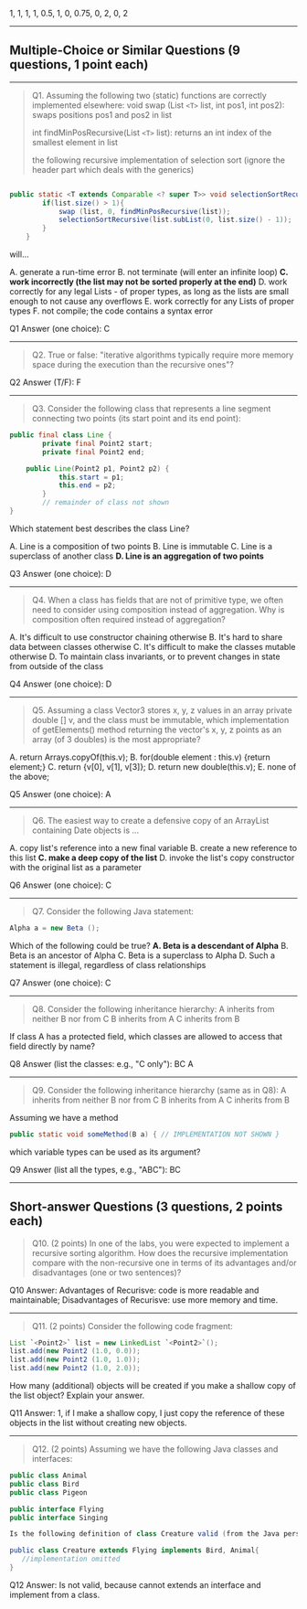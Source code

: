 1, 1, 1, 1, 0.5, 1, 0, 0.75, 0, 2, 0, 2

---

## Multiple-Choice or Similar Questions (9 questions, 1 point each)

---

> Q1.	Assuming the following two (static) functions are correctly implemented elsewhere:
> void swap (List `<T>` list, int pos1, int pos2): swaps positions pos1 and pos2 in list
>
> int findMinPosRecursive(List `<T>` list): returns an int index of the smallest element in list
>
> the following recursive implementation of selection sort (ignore the header part which deals with the generics)

```java

public static <T extends Comparable <? super T>> void selectionSortRecursive(List `<T>` list){
		if(list.size() > 1){
			swap (list, 0, findMinPosRecursive(list));
			selectionSortRecursive(list.subList(0, list.size() - 1));
		}
	}
```

will...

A.	generate a run-time error
B.	not terminate (will enter an infinite loop)
**C.	work incorrectly (the list may not be sorted properly at the end)**
D.	work correctly for any legal Lists - of proper types, as long as the lists are small enough to not cause any overflows
E.	work correctly for any Lists of proper types
F.  not compile; the code contains a syntax error

Q1 Answer (one choice): C

---

> Q2.	True or false: "iterative algorithms typically require more memory space during the execution than the recursive ones"?

Q2 Answer (T/F): F

---

> Q3.	Consider the following class that represents a line segment connecting two points (its start point and its end point):

```java
public final class Line {
		private final Point2 start;
		private final Point2 end;

    public Line(Point2 p1, Point2 p2) {
			this.start = p1;
			this.end = p2;
		}
		// remainder of class not shown
}
```

Which statement best describes the class Line?

A. Line is a composition of two points
B. Line is immutable
C. Line is a superclass of another class
**D. Line is an aggregation of two points**

Q3 Answer (one choice): D

---

> Q4.	When a class has fields that are not of primitive type, we often need to consider using
> composition instead of aggregation. Why is composition often required instead of aggregation?

A.	It's difficult  to use constructor chaining otherwise
B.	It's hard to share data between classes otherwise
C.	It's difficult to make the classes mutable otherwise
D.	To maintain class invariants, or to prevent changes in state from outside of the class

Q4 Answer (one choice): D

---

> Q5.	Assuming a class Vector3 stores x, y, z values in an array private double [] v,
> and the class must be immutable, which implementation of getElements() method returning
> the vector's x, y, z points as an array (of 3 doubles) is the most appropriate?

A.	return Arrays.copyOf(this.v);
B.	for(double element : this.v) {return element;}
C.	return {v[0], v[1], v[3]};
D.	return new double(this.v);
E.	none of the above;

Q5 Answer (one choice): A

---

> Q6.	The easiest way to create a defensive copy of an ArrayList containing Date objects is ...

A. copy list's reference into a new final variable
B. create a new reference to this list
**C. make a deep copy of the list**
D. invoke the list's copy constructor with the original list as a parameter

Q6 Answer (one choice): C

---

> Q7. Consider the following Java statement:

```java
Alpha a = new Beta ();
```

Which of the following could be true?
**A.	Beta is a descendant of Alpha**
B.	Beta is an ancestor of Alpha
C.	Beta is a superclass to Alpha
D.	Such a statement is illegal, regardless of class relationships

Q7 Answer (one choice): C

---

> Q8.	Consider the following inheritance hierarchy:
> A inherits from neither B nor from C
> B inherits from A
> C inherits from B

If class A has a protected field, which classes are allowed to access that field directly by name?

Q8 Answer (list the classes: e.g., "C only"): BC A

---

> Q9.	Consider the following inheritance hierarchy (same as in Q8):
> A inherits from neither B nor from C
> B inherits from A
> C inherits from B

Assuming we have a method

```java
public static void someMethod(B a) { // IMPLEMENTATION NOT SHOWN }
```

which variable types can be used as its argument?

Q9 Answer (list all the types, e.g., "ABC"):  BC

---

## Short-answer Questions (3 questions, 2 points each)

> Q10.	(2 points) In one of the labs, you were expected to implement a recursive sorting
> algorithm. How does the recursive implementation compare with the non-recursive one in terms
> of its advantages and/or disadvantages (one or two sentences)?

Q10 Answer: Advantages of Recurisve: code is more readable and maintainable;
Disadvantages of Recurisve: use more memory and time.

---

> Q11.	(2 points) Consider the following code fragment:

```java
List `<Point2>` list = new LinkedList `<Point2>`();
list.add(new Point2 (1.0, 0.0));
list.add(new Point2 (1.0, 1.0));
list.add(new Point2 (1.0, 2.0));
```

How many (additional) objects will be created if you make a shallow copy of the list object? Explain your answer.

Q11 Answer: 1, if I make a shallow copy, I just copy the reference of these objects in the list without creating new objects.

---

> Q12.	(2 points) Assuming we have the following Java classes and interfaces:

```java
public class Animal
public class Bird
public class Pigeon

public interface Flying
public interface Singing

Is the following definition of class Creature valid (from the Java perspective only)? Explain your answer.

public class Creature extends Flying implements Bird, Animal{
   //implementation omitted
}
```


Q12 Answer: Is not valid, because cannot extends an interface and implement from a class.
